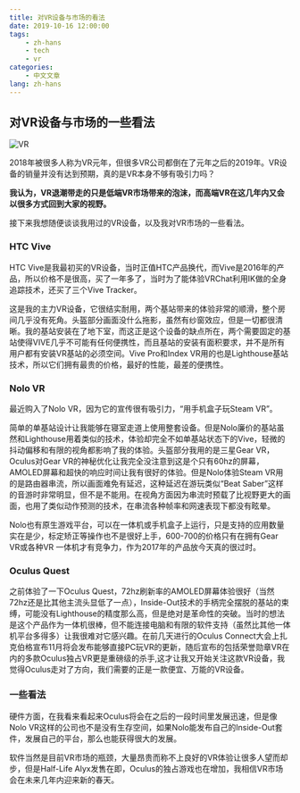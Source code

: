 ```yaml
---
title: 对VR设备与市场的看法
date: 2019-10-16 12:00:00
tags: 
    - zh-hans
    - tech
    - vr
categories:
    - 中文文章
lang: zh-hans
---
```


## 对VR设备与市场的一些看法

![VR](https://cdn.brightgames.top/wp-content/uploads/2019/10/Quest-main-photo.jpeg)

2018年被很多人称为VR元年，但很多VR公司都倒在了元年之后的2019年。VR设备的销量并没有达到预期，真的是VR本身不够有吸引力吗？

**我认为，VR退潮带走的只是低端VR市场带来的泡沫，而高端VR在这几年内又会以很多方式回到大家的视野。**

接下来我想随便谈谈我用过的VR设备，以及我对VR市场的一些看法。

### HTC Vive

HTC Vive是我最初买的VR设备，当时正值HTC产品换代，而Vive是2016年的产品，所以价格不是很高，买了一年多了，当时为了能体验VRChat利用IK做的全身追踪技术，还买了三个Vive Tracker。

这是我的主力VR设备，它很结实耐用，两个基站带来的体验非常的顺滑，整个房间几乎没有死角。头盔部分画面没什么拖影，虽然有纱窗效应，但是一切都很清晰。我的基站安装在了地下室，而这正是这个设备的缺点所在，两个需要固定的基站使得VIVE几乎不可能有任何便携性，而且基站的安装有面积要求，并不是所有用户都有安装VR基站的必须空间。Vive Pro和Index VR用的也是Lighthouse基站技术，所以它们拥有最贵的价格，最好的性能，最差的便携性。

### Nolo VR

最近购入了Nolo VR，因为它的宣传很有吸引力，“用手机盒子玩Steam VR”。

简单的单基站设计让我能够在寝室走道上使用整套设备。但是Nolo廉价的基站虽然和Lighthouse用着类似的技术，体验却完全不如单基站状态下的Vive，轻微的抖动偏移和有限的视角都影响了我的体验。头盔部分我用的是三星Gear VR，Oculus对Gear VR的神秘优化让我完全没注意到这是个只有60hz的屏幕，AMOLED屏幕和超快的响应时间让我有很好的体验。但是Nolo体验Steam VR用的是路由器串流，所以画面难免有延迟，这种延迟在游玩类似“Beat Saber”这样的音游时非常明显，但不是不能用。在视角方面因为串流时预载了比视野更大的画面，也用了类似动作预测的技术，在串流各种帧率和网速表现下都没有眩晕。

Nolo也有原生游戏平台，可以在一体机或手机盒子上运行，只是支持的应用数量实在是少，标定矫正等操作也不是很好上手，600-700的价格只有在拥有Gear VR或各种VR 一体机才有竞争力，作为2017年的产品放今天真的很过时。

### Oculus Quest

之前体验了一下Oculus Quest，72hz刷新率的AMOLED屏幕体验很好（当然72hz还是比其他主流头显低了一点），Inside-Out技术的手柄完全摆脱的基站的束缚，可能没有Lighthouse的精度那么高，但是绝对是革命性的突破。当时的想法是这个产品作为一体机很棒，但不能连接电脑和有限的软件支持（虽然比其他一体机平台多得多）让我很难对它感兴趣。在前几天进行的Oculus Connect大会上扎克伯格宣布11月将会发布能够直接PC玩VR的更新，随后宣布的包括荣誉勋章VR在内的多款Oculus独占VR更是重磅级的杀手,这才让我又开始关注这款VR设备，我觉得Oculus走对了方向，我们需要的正是一款便宜、万能的VR设备。

### 一些看法

硬件方面，在我看来看起来Oculus将会在之后的一段时间里发展迅速，但是像Nolo VR这样的公司也不是没有生存空间，如果Nolo能发布自己的Inside-Out套件，发展自己的平台，那么也能获得很大的发展。

软件当然是目前VR市场的瓶颈，大量昂贵而称不上良好的VR体验让很多人望而却步，但是Half-Life Alyx发售在即，Oculus的独占游戏也在增加，我相信VR市场会在未来几年内迎来新的春天。